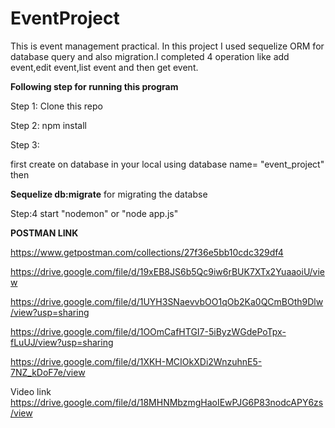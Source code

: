 # EventProject

This is event management practical.
 In this project I used sequelize ORM for database query and also migration.I completed 4 operation like add event,edit event,list event and then get event.

**Following step for running this program**

Step 1:
Clone this repo

Step 2:
npm install 

Step 3:

first create on database in your local using database name= "event_project" then 

**Sequelize db:migrate**
for migrating the databse

Step:4
start "nodemon" or "node app.js"


**POSTMAN LINK**

https://www.getpostman.com/collections/27f36e5bb10cdc329df4


https://drive.google.com/file/d/19xEB8JS6b5Qc9iw6rBUK7XTx2YuaaoiU/view

https://drive.google.com/file/d/1UYH3SNaevvbOO1qOb2Ka0QCmBOth9Dlw/view?usp=sharing


https://drive.google.com/file/d/1OOmCafHTGI7-5iByzWGdePoTpx-fLuUJ/view?usp=sharing


https://drive.google.com/file/d/1XKH-MCIOkXDi2WnzuhnE5-7NZ_kDoF7e/view


Video link 
https://drive.google.com/file/d/18MHNMbzmgHaoIEwPJG6P83nodcAPY6zs/view
